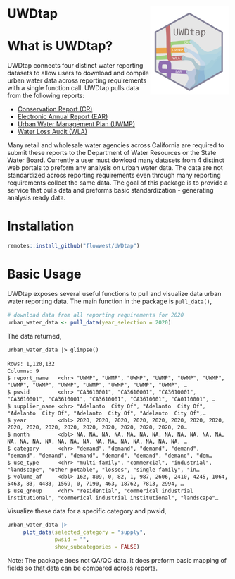 # UWDtap <a href='https://FlowWest.github.io/UWDtap'><img src='man/figures/logo.png' align="right" height="200" style="float:right; height:200px;"/></a> 

# What is UWDtap?
UWDtap connects four distinct water reporting datasets to allow users to download and compile urban water data across reporting requirements with a single function call. UWDtap pulls data from the following reports:

* [Conservation Report (CR)](https://data.ca.gov/dataset/drinking-water-public-water-system-operations-monthly-water-production-and-conservation-information)
* [Electronic Annual Report (EAR)](https://www.waterboards.ca.gov/drinking_water/certlic/drinkingwater/eardata.html)
* [Urban Water Management Plan (UWMP)](https://wuedata.water.ca.gov/)
* [Water Loss Audit (WLA)](https://wuedata.water.ca.gov/public/awwa_data_export/water_audit_data_conv_to_af.xls)

Many retail and wholesale water agencies across California are required to submit these reports to the Department of Water Resources or the State Water Board. Currently a user must dowload many datasets from 4 distinct web portals to preform any analysis on urban water data. The data are not standardized across reporting requirements even through many reporting requirements collect the same data. The goal of this package is to provide a service that pulls data and preforms basic standardization - generating analysis ready data.


# Installation

```r 
remotes::install_github("flowwest/UWDtap")
```

# Basic Usage 

UWDtap exposes several useful functions to pull and visualize data urban water reporting data. 
The main function in the package is `pull_data()`, 

```r 
# download data from all reporting requirements for 2020
urban_water_data <- pull_data(year_selection = 2020)
```

The data returned,

```
urban_water_data |> glimpse()

Rows: 1,120,132
Columns: 9
$ report_name   <chr> "UWMP", "UWMP", "UWMP", "UWMP", "UWMP", "UWMP", "UWMP", "UWMP", "UWMP", "UWMP", "UWMP", "UWMP", "UWMP", …
$ pwsid         <chr> "CA3610001", "CA3610001", "CA3610001", "CA3610001", "CA3610001", "CA3610001", "CA3610001", "CA0110001", …
$ supplier_name <chr> "Adelanto  City Of", "Adelanto  City Of", "Adelanto  City Of", "Adelanto  City Of", "Adelanto  City Of",…
$ year          <dbl> 2020, 2020, 2020, 2020, 2020, 2020, 2020, 2020, 2020, 2020, 2020, 2020, 2020, 2020, 2020, 2020, 2020, 20…
$ month         <dbl> NA, NA, NA, NA, NA, NA, NA, NA, NA, NA, NA, NA, NA, NA, NA, NA, NA, NA, NA, NA, NA, NA, NA, NA, NA, NA, …
$ category      <chr> "demand", "demand", "demand", "demand", "demand", "demand", "demand", "demand", "demand", "demand", "dem…
$ use_type      <chr> "multi-family", "commercial", "industrial", "landscape", "other potable", "losses", "single family", "in…
$ volume_af     <dbl> 162, 809, 0, 82, 1, 987, 2606, 2410, 4245, 1064, 5463, 83, 4483, 1569, 0, 7190, 463, 18762, 7813, 2994, …
$ use_group     <chr> "residential", "commerical industrial institutional", "commerical industrial institutional", "landscape"…
```

Visualize these data for a specific category and pwsid,

```r 
urban_water_data |> 
     plot_data(selected_category = "supply",
               pwsid = "", 
               show_subcategories = FALSE)
```
Note: The package does not QA/QC data. It does preform basic mapping of fields so that data can be compared across reports.

  
  
